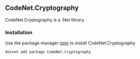 ## CodeNet.Cryptography

CodeNet.Cryptography is a .Net library.

### Installation

Use the package manager [npm](https://www.nuget.org/packages/CodeNet.Cryptography/) to install CodeNet.Cryptography

```bash
dotnet add package CodeNet.Cryptography
```

